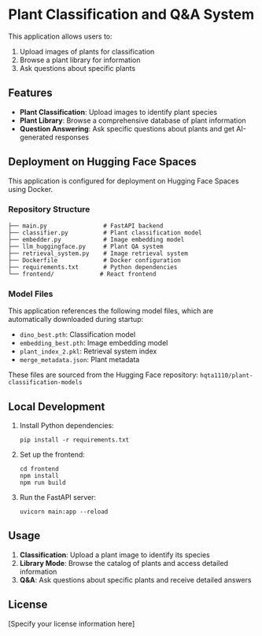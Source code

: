 # Plant Classification and Q&A System

This application allows users to:
1. Upload images of plants for classification
2. Browse a plant library for information
3. Ask questions about specific plants

## Features

- **Plant Classification**: Upload images to identify plant species
- **Plant Library**: Browse a comprehensive database of plant information
- **Question Answering**: Ask specific questions about plants and get AI-generated responses

## Deployment on Hugging Face Spaces

This application is configured for deployment on Hugging Face Spaces using Docker.

### Repository Structure

```
├── main.py                # FastAPI backend
├── classifier.py          # Plant classification model
├── embedder.py            # Image embedding model
├── llm_huggingface.py     # Plant QA system
├── retrieval_system.py    # Image retrieval system
├── Dockerfile             # Docker configuration
├── requirements.txt       # Python dependencies
└── frontend/             # React frontend
```

### Model Files

This application references the following model files, which are automatically downloaded during startup:
- `dino_best.pth`: Classification model
- `embedding_best.pth`: Image embedding model
- `plant_index_2.pkl`: Retrieval system index
- `merge_metadata.json`: Plant metadata

These files are sourced from the Hugging Face repository: `hqta1110/plant-classification-models`

## Local Development

1. Install Python dependencies:
   ```
   pip install -r requirements.txt
   ```

2. Set up the frontend:
   ```
   cd frontend
   npm install
   npm run build
   ```

3. Run the FastAPI server:
   ```
   uvicorn main:app --reload
   ```

## Usage

1. **Classification**: Upload a plant image to identify its species
2. **Library Mode**: Browse the catalog of plants and access detailed information
3. **Q&A**: Ask questions about specific plants and receive detailed answers

## License

[Specify your license information here]